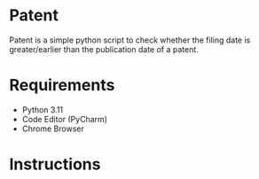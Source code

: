 # Patent
  Patent is a simple python script to check whether the filing date is greater/earlier than the publication date of a patent.

# Requirements
  - Python 3.11
  - Code Editor (PyCharm)
  - Chrome Browser

# Instructions
  
